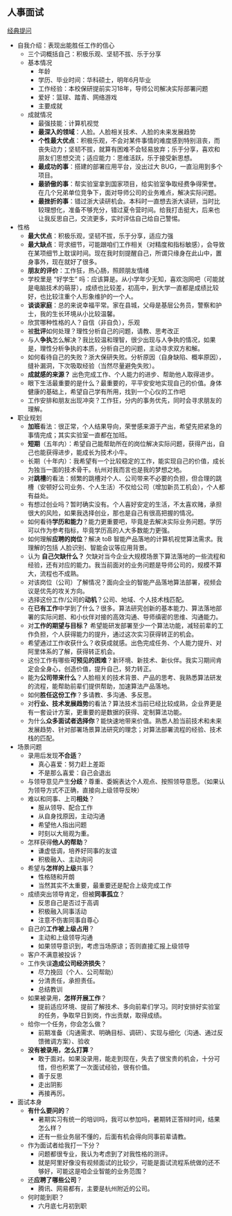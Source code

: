 
## 人事面试   
[经典提问](https://zhuanlan.zhihu.com/p/87908851)  


- 自我介绍：表现出能胜任工作的信心
  - 三个词概括自己：积极乐观、坚韧不拔、乐于分享
  - 基本情况
    - 年龄
    - 学历、毕业时间：华科硕士，明年6月毕业
    - 工作经验：本校保研提前实习18年，导师公司解决实际部署问题
    - 爱好：篮球、踏青、网络游戏
    - 主要成就
  - 成就情况
    - 最强技能：计算机视觉
    - **最深入的领域**：人脸。人脸相关技术、人脸的未来发展趋势
    - **个性最大优点**：积极乐观，不会对某件事情的难度感到特别沮丧，而丧失动力；坚韧不拔，就算有困难不会轻易放弃；乐于分享，喜欢和朋友们思想交流；适应能力：思维活跃，乐于接受新思想。
    - **最成功的事**：搭建的部署应用平台，没出过大 BUG，一直沿用到多个项目。
    - **最骄傲的事**：帮实验室拿到国家项目，给实验室争取经费争得荣誉。在几个兄弟单位竞争下，面对导师公司的业务难点，解决实际问题。
    - **最挫折的事**：错过浙大读研机会。本科时一直想去浙大读研，当时比较理想化，准备不够充分，错过夏令营时间。给我打击挺大，后来也让我反思自己，交流更多，实时评估自己给自己警惕。
- 性格
  - **最大优点**：积极乐观，坚韧不拔，乐于分享，适应力强
  - **最大缺点**：苛求细节，可能跟咱们工作相关（对精度和指标敏感），会导致在某项细节上耽误时间。现在我时刻提醒自己，所谓只缘身在此山中，置身事外，现在就好了很多。
  - **朋友的评价**：工作狂，热心肠，照顾朋友情绪
  - 学校里是 “好学生” 吗：应该算是。从小学年少无知，喜欢泡网吧（可能就是电脑技术的萌芽），成绩也比较差，初高中，到大学一直都是成绩比较好，也比较注重个人形象维护的一个人。
  - **谈谈家庭**：总的来说幸福平常。家在县城，父母是基层公务员，警察和护士，我的生长环境从小比较温馨。
  - 欣赏哪种性格的人？自信（非自负），乐观
  - 被**批评**如何处理？理性分析自己的问题，请教、思考改正
  - 与人**争执**怎么解决？我比较温和理智，很少出现与人争执的情况，如果是，理性分析争执的本质，分析自己的问题，主动寻求双方和解。
  - 如何看待自己的失败？浙大保研失败。分析原因（自身缺陷、概率原因），缝补漏洞，下次吸取经验（当然尽量避免失败）。
  - **成就感的来源？** 出色完成工作、个人能力的进步、帮助他人取得进步。
  - 眼下生活最重要的是什么？最重要的，平平安安地实现自己的价值。身体健康的基础上，希望自己学有所用，找到一个心仪的工作吧
  - 工作安排和朋友出现冲突？工作狂，分内的事务优先，同时会寻求朋友的理解。
- 职业规划
  - **加班**看法：很正常，个人结果导向，荣誉感来源于产出，希望先把紧急的事情完成；其实实验室一直都在加班。
  - **短期**（五年内）：希望自己能帮助所在的岗位解决实际问题，获得产出，自己也能获得进步，能成长为技术小牛。
  - 长期（十年内）：我希望有一个比较稳定的工作，能实现自己的价值，成长为独当一面的技术骨干。杭州对我而言也是我的梦想之地。
  - 对**跳槽**的看法：频繁的跳槽对个人、公司带来不必要的负担，但合理的跳槽（安顿好公司业务、个人生活）不仅给公司（增加新员工机会），个人都有益处。
  - 有想过创业吗？暂时确实没有。个人喜好安定的生活，不太喜欢赌，承担很大的风险，如果我选择创业，那也是自己有很高把握的情况。
  - 如何看待**学历和能力**？能力更重要吧，毕竟是去解决实际业务问题。学历可以作为参考指标，毕竟学历高的人大多数能力更强。
  - 如何理解**应聘的岗位**？解决 toB 智能产品落地的计算机视觉算法需求。我理解的包括 人脸识别、智能会议等应用背景。
  - 认为 **自己欠缺什么？** 欠缺对当今企业大规模场景下算法落地的一些流程和经验，还有对应的能力。我当前面对的业务问题是导师公司的，规模不算大，流程也不成熟。
  - 对该岗位（公司）了解情况？面向企业的智能产品落地算法部署，视频会议是优先的攻关方向。
  - 选择这份工作/公司的**动机**？公司、地域、个人技术栈匹配。
  - 在**已有工作**中学到了什么？很多。算法研究创新的基本能力、算法落地部署的实际问题、和小伙伴对接的高效沟通、导师缜密的思维、沟通能力。
  - 对**工作的期望与目标？** 希望能研发部署至少一个算法功能，减轻前辈的工作负担，个人获得能力的提升，通过这次实习获得转正的机会。
  - 希望通过工作收获什么？收获成就感。出色完成任务、个人能力提升、对阿里体系的了解，获得转正机会。
  - 这份工作有哪些**可预见的困难**？新环境、新技术、新伙伴。我实习期间肯定会全身心，创造价值，提升自己，努力转正。
  - 能为**公司带来什么**？人脸相关的技术背景、产品的思考、我熟悉算法研发的流程，能帮助前辈们提供帮助，加速算法产品落地。
  - 如何**胜任这份工作**？多请教、多沟通、多反思。
  - 对**行业、技术发展趋势**的看法？算法技术当前已经比较成熟，企业界更是有一套设计方案，更重要的是数据的获得、定制算法功能。
  - 为什么**众多面试者选择你**？能快速地带来价值。熟悉人脸当前技术和未来发展趋势、针对部署场景算法研究的理念；对算法部署流程的经验、技术栈的匹配。
- 场景问题
  - 录用后发现**不合适**？
    - 真心喜爱：努力赶上差距
    - 不是那么喜爱：自己会退出
  - 与领导意见产生**分歧**？尊重、委婉表达个人观点、按照领导意愿。（如果认为领导方式不正确，直接向上级领导反映）
  - 难以和同事、上司**相处**？
    - 服从领导、配合工作
    - 从自身找原因，主动沟通
    - 希望他人指出问题
    - 时刻以大局观为重。
  - 怎样获得**他人的帮助**？
    - 谦虚低调，培养好同事的友谊
    - 积极融入、主动询问
  - 希望与**怎样的上级**共事？
    - 性格随和开朗
    - 当然其实不太重要，最重要还是配合上级完成工作
  - 成绩突出领导肯定，但被**同事孤立**？
    - 反思自己是否过于高调
    - 积极融入同事活动
    - 注意不伤害同事自尊心
  - 自己的**工作被上级占用**？
    - 主动和上级领导沟通
    - 如果领导意识到，考虑当场原谅；否则直接汇报上级领导
  - 客户不满意被投诉？
  - 工作失误**造成公司经济损失**？
    - 尽力挽回（个人、公司帮助）
    - 分清责任，承担责任。
    - 总结教训
  - 如果被录用，**怎样开展工作**？
    - 提前适应环境、提前了解技术、多向前辈们学习。同时安排好实验室的任务，争取早日到岗，作出贡献，取得成绩。
  - 给你一个任务，你会怎么做？
    - 前期准备（沟通需求、明确目标、调研）、实现与细化（沟通、通过反馈微调方案）、验收
  - **没有被录用，怎么打算**？
    - 敢于面对。如果没录用，能走到现在，失去了很宝贵的机会，十分可惜，但也积累了一次面试经验，很有价值。
    - 善于反思
    - 走出阴影
    - 再接再厉。
- 面试本身
  - **有什么要问的**？
    - 暑期实习有统一的培训吗，我可以参加吗，暑期转正答辩时间，结果怎么样？
    - 还有一些业务层不懂的，后面有机会得向同事前辈请教。
  - 作为面试者给我打一下分？
    - 问题都很专业，我认为考虑到了对我性格的测评。
    - 就是阿里好像没有视频面试的比较少，可能是面试流程系统做的还不够好，可能这是咱企业智能的业务范围？
  - 还**应聘了哪些公司**？
    - 腾讯、网易都有，主要是杭州附近的公司。
  - 何时能到职？
    - 六月底七月初到职